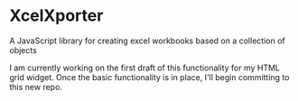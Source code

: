 # XcelXporter
A JavaScript library for creating excel workbooks based on a collection of objects

I am currently working on the first draft of this functionality for my HTML grid widget. Once the basic functionality is in place, I'll begin committing to this new repo.
